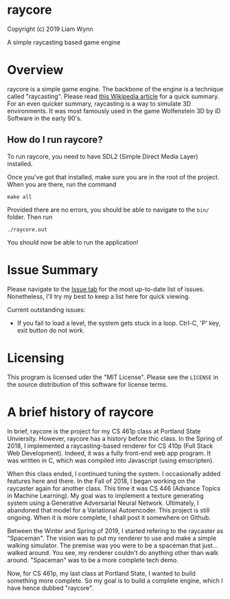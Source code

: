 # raycore
Copyright (c) 2019 Liam Wynn

A simple raycasting based game engine

# Overview
raycore is a simple game engine. The backbone of the engine is a technique
called "raycasting". Please read [this Wikipedia article](https://en.wikipedia.org/wiki/Ray_casting)
for a quick summary. For an even quicker summary, raycasting is a way
to simulate 3D environments. It was most famously used in the game
Wolfenstein 3D by iD Software in the early 90's.

## How do I run raycore?
To run raycore, you need to have SDL2 (Simple Direct Media Layer) installed.

Once you've got that installed, make sure you are in the root of the project.
When you are there, run the command

```make all```

Provided there are no errors, you should be able to navigate to the `bin/` folder.
Then run

```./raycore.out```

You should now be able to run the application!

# Issue Summary
Please navigate to the [Issue tab](https://github.com/wynnliam/raycore/issues) for the
most up-to-date list of issues. Nonetheless, I'll try my best to keep a list here for
quick viewing.

Current outstanding issues:
- If you fail to load a level, the system gets stuck in a loop. Ctrl-C, 'P' key, exit button
do not work.

# Licensing
This program is licensed uder the "MIT License". Please see the `LICENSE` in the source distribution
of this software for license terms.

# A brief history of raycore
In brief, raycore is the project for my CS 461p class at Portland State Unviersity.
However, raycore has a history before thic class. In the Spring of 2018, I implemented
a raycasting-based renderer for CS 410p (Full Stack Web Development). Indeed, it
was a fully front-end web app program. It was written in C, which was compiled into
Javascript (using emscripten).

When this class ended, I continued tuning the system. I occasionally added features here
and there. In the Fall of 2018, I began working on the raycaster again for another class.
This time it was CS 446 (Advance Topics in Machine Learning). My goal was to implement a
texture generating system using a Generative Adversarial Neural Network. Ultimately, I
abandoned that model for a Variational Autoencoder. This project is still ongoing. When it
is more complete, I shall post it somewhere on Github.

Between the Winter and Spring of 2019, I started refering to the raycaster as "Spaceman".
The vision was to put my renderer to use and make a simple walking simulator. The premise
was you were to be a spaceman that just... walked around. You see, my renderer couldn't
do anything other than walk around. "Spaceman" was to be a more complete tech demo.

Now, for CS 461p, my last class at Portland State, I wanted to build something more complete.
So my goal is to build a complete engine, which I have hence dubbed "raycore".
